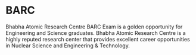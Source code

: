 # BARC
Bhabha Atomic Research Centre
BARC Exam is a golden opportunity for Engineering and Science graduates. Bhabha Atomic Research Centre is a highly reputed research center that provides excellent career opportunities in Nuclear Science and Engineering & Technology.
